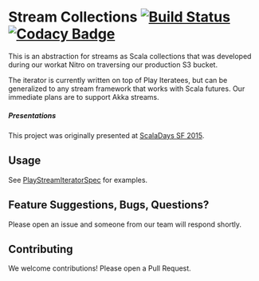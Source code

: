 Stream Collections  [![Build Status](https://travis-ci.org/Nitro/streamcollections.svg)](https://travis-ci.org/Nitro/streamcollections)  [![Codacy Badge](https://www.codacy.com/project/badge/13600c7400c047a6b5e77f7cabe6d8cf)](https://www.codacy.com/public/gregsilin_2761/streamcollections)
==================

This is an abstraction for streams as Scala collections that was developed during our workat Nitro on traversing our production S3 bucket.

The iterator is currently written on top of Play Iteratees, but can be generalized to any stream framework that works with Scala futures. Our immediate plans are to support Akka streams.

##### Presentations

This project was originally presented at [ScalaDays SF 2015](http://www.slideshare.net/GregSilin/stream-collections-scala-days).

Usage
-----
See [PlayStreamIteratorSpec](src/test/scala/PlayStreamIteratorSpec.scala) for examples.


Feature Suggestions, Bugs, Questions?
-------------------------------------
Please open an issue and someone from our team will respond shortly.

Contributing
------------
We welcome contributions!  Please open a Pull Request.
